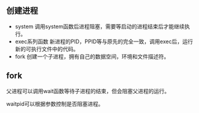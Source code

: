 ## 创建进程

* system 调用system函数后进程阻塞，需要等启动的进程结束后才能继续执行。
* exec系列函数 新进程的PID，PPID等与原先的完全一致，调用exec后，运行新的可执行文件中的代码。
* fork 创建一个子进程，拥有自己的数据空间，环境和文件描述符。

## fork

父进程可以调用wait函数等待子进程的结束，但会阻塞父进程的运行。

waitpid可以根据参数控制是否阻塞进程。



